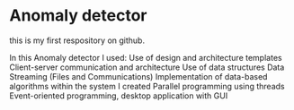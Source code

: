 # Anomaly detector
this is my first respository on github.

In this Anomaly detector I used:
Use of design and architecture templates
Client-server communication and architecture
Use of data structures
Data Streaming (Files and Communications)
Implementation of data-based algorithms within the system I created
Parallel programming using threads
Event-oriented programming, desktop application with GUI

